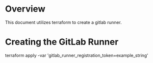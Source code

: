 # Overview

This document utilizes terraform to create a gitlab runner.

# Creating the GitLab Runner

terraform apply -var 'gitlab_runner_registration_token=example_string'
